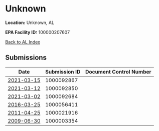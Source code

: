 # Unknown

**Location:** Unknown, AL

**EPA Facility ID:** 100000207607

[Back to AL Index](../../index.md)

## Submissions

| Date | Submission ID | Document Control Number |
|------|--------------|-------------------------|
| [2021-03-15](submissions/1000092867.md) | 1000092867 |  |
| [2021-03-12](submissions/1000092850.md) | 1000092850 |  |
| [2021-03-02](submissions/1000092684.md) | 1000092684 |  |
| [2016-03-25](submissions/1000056411.md) | 1000056411 |  |
| [2011-04-25](submissions/1000021916.md) | 1000021916 |  |
| [2009-06-30](submissions/1000003354.md) | 1000003354 |  |
